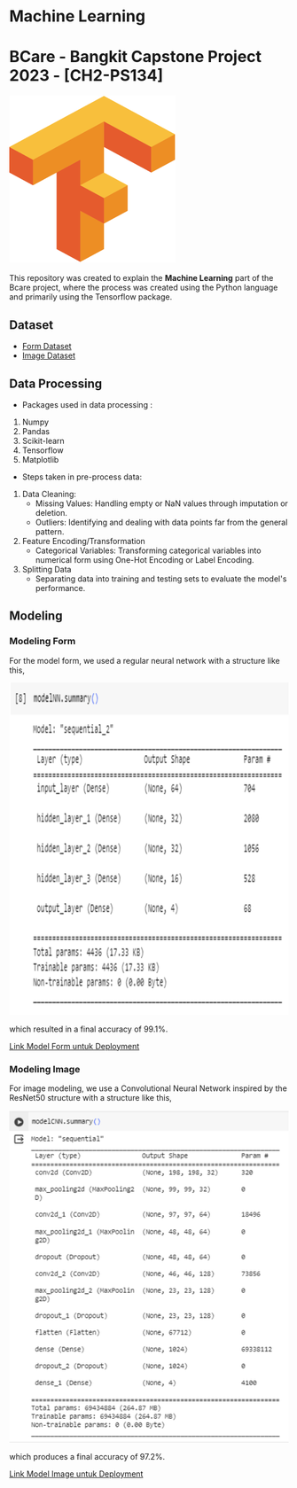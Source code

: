 ﻿# Machine Learning
# BCare - Bangkit Capstone Project 2023 - [CH2-PS134]

<div style="display: flex; gap: 50px; margin-top: 20px; margin-bottom: 20px">
  <img src="/tensorflow.png" alt="image" width="300" height="300">
</div>

This repository was created to explain the **Machine Learning** part of the Bcare project, where the process was created using the Python language and primarily using the Tensorflow package.

## Dataset
- [Form Dataset](https://drive.google.com/file/d/13ew-_lRZ3bO9-qMh108qaXCnn8V8K0Zf/view?usp=sharing)
- [Image Dataset](https://github.com/AlfianKamil9/capstone-project/tree/ml/dataset_babyblues2/dataset_babyblues
)

## Data Processing
- Packages used in data processing :
1. Numpy
2. Pandas
3. Scikit-learn
4. Tensorflow
5. Matplotlib
- Steps taken in pre-process data:
1. Data Cleaning:
   - Missing Values: Handling empty or NaN values through imputation or deletion.
   - Outliers: Identifying and dealing with data points far from the general pattern.
2. Feature Encoding/Transformation
   - Categorical Variables: Transforming categorical variables into numerical form using One-Hot Encoding or Label Encoding.
3. Splitting Data
   - Separating data into training and testing sets to evaluate the model's performance.

## Modeling
### Modeling Form
For the model form, we used a regular neural network with a structure like this,

<img src="/124.png" alt="gambarstrukturmodelform" width="600" height="600">

which resulted in a final accuracy of 99.1%.

[Link Model Form untuk Deployment](https://drive.google.com/drive/folders/1-RzDhIA9HAsLO06mPPswGuCgXRlvVa9j?usp=sharing)

### Modeling Image
For image modeling, we use a Convolutional Neural Network inspired by the ResNet50 structure with a structure like this, 

<img src="/123.png" alt="gambarstrukturmodelimage" width="600" height="600">

which produces a final accuracy of 97.2%.

[Link Model Image untuk Deployment](https://drive.google.com/drive/folders/1-0HUsxUBi5aFi8nFtRr7BiGgKYS4Q_nM?usp=sharing)
